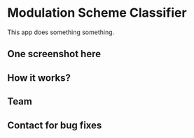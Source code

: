 # Modulation Scheme Classifier

This app does something something.

## One screenshot here

## How it works?

## Team

## Contact for bug fixes

